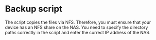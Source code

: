 # Backup script

The script copies the files via NFS. Therefore, you must ensure that your device has an NFS share on the NAS.
You need to specify the directory paths correctly in the script and enter the correct IP address of the NAS.

